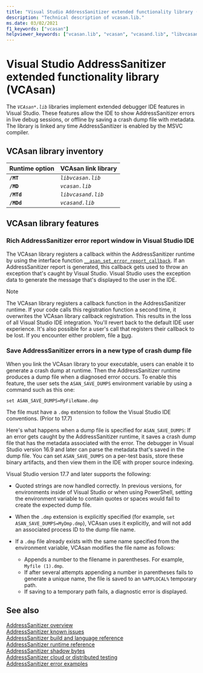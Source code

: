 ```yaml
---
title: "Visual Studio AddressSanitizer extended functionality library (VCASan)"
description: "Technical description of vcasan.lib."
ms.date: 03/02/2021
f1_keywords: ["vcasan"]
helpviewer_keywords: ["vcasan.lib", "vcasan", "vcasand.lib", "libvcasan.lib", "libvcasand.lib"]
---
```


# Visual Studio AddressSanitizer extended functionality library (VCAsan)

The *`VCAsan*.lib`* libraries implement extended debugger IDE features in Visual Studio. These features allow the IDE to show AddressSanitizer errors in live debug sessions, or offline by saving a crash dump file with metadata. The library is linked any time AddressSanitizer is enabled by the MSVC compiler.

## VCAsan library inventory

| Runtime option | VCAsan link library  |
|---------------|----------------------|
| **`/MT`**           | *`libvcasan.lib`*        |
| **`/MD`**           | *`vcasan.lib`*           |
| **`/MTd`**          | *`libvcasand.lib`*       |
| **`/MDd`**          | *`vcasand.lib`*          |

## VCAsan library features

### Rich AddressSanitizer error report window in Visual Studio IDE

The VCAsan library registers a callback within the AddressSanitizer runtime by using the interface function [`__asan_set_error_report_callback`](https://github.com/llvm/llvm-project/blob/1ba5ea67a30170053964a28f2f47aea4bb7f5ff1/compiler-rt/include/sanitizer/asan_interface.h#L256). If an AddressSanitizer report is generated, this callback gets used to throw an exception that's caught by Visual Studio. Visual Studio uses the exception data to generate the message that's displayed to the user in the IDE.

> [!NOTE]
> The VCAsan library registers a callback function in the AddressSanitizer runtime. If your code calls this registration function a second time, it overwrites the VCAsan library callback registration. This results in the loss of all Visual Studio IDE integration. You'll revert back to the default IDE user experience. It's also possible for a user's call that registers their callback to be lost. If you encounter either problem, file a [bug](https://aka.ms/feedback/report?space=62).

### Save AddressSanitizer errors in a new type of crash dump file

When you link the VCAsan library to your executable, users can enable it to generate a crash dump at runtime. Then the AddressSanitizer runtime produces a dump file when a diagnosed error occurs. To enable this feature, the user sets the `ASAN_SAVE_DUMPS` environment variable by using a command such as this one:

`set ASAN_SAVE_DUMPS=MyFileName.dmp`

The file must have a `.dmp` extension to follow the Visual Studio IDE conventions. (Prior to 17.7)

Here's what happens when a dump file is specified for `ASAN_SAVE_DUMPS`: If an error gets caught by the AddressSanitizer runtime, it saves a crash dump file that has the metadata associated with the error. The debugger in Visual Studio version 16.9 and later can parse the metadata that's saved in the dump file. You can set `ASAN_SAVE_DUMPS` on a per-test basis, store these binary artifacts, and then view them in the IDE with proper source indexing.

Visual Studio version 17.7 and later supports the following:

* Quoted strings are now handled correctly. In previous versions, for environments inside of Visual Studio or when using PowerShell, setting the environment variable to contain quotes or spaces would fail to create the expected dump file.

* When the `.dmp` extension is explicitly specified (for example, `set ASAN_SAVE_DUMPS=MyDmp.dmp`), VCAsan uses it explicitly, and will not add an associated process ID to the dump file name. 

* If a `.dmp` file already exists with the same name specified from the environment variable, VCAsan modifies the file name as follows:
  * Appends a number to the filename in parentheses. For example, `Myfile (1).dmp`.
  * If after several attempts appending a number in parentheses fails to generate a unique name, the file is saved to an `%APPLOCAL%` temporary path.
  * If saving to a temporary path fails, a diagnostic error is displayed.

## See also

[AddressSanitizer overview](./asan.md)\
[AddressSanitizer known issues](./asan-known-issues.md)\
[AddressSanitizer build and language reference](./asan-building.md)\
[AddressSanitizer runtime reference](./asan-runtime.md)\
[AddressSanitizer shadow bytes](./asan-shadow-bytes.md)\
[AddressSanitizer cloud or distributed testing](./asan-offline-crash-dumps.md)\
[AddressSanitizer error examples](./asan-error-examples.md)

